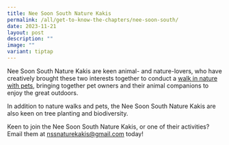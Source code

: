 ```yaml
---
title: Nee Soon South Nature Kakis
permalink: /all/get-to-know-the-chapters/nee-soon-south/
date: 2023-11-21
layout: post
description: ""
image: ""
variant: tiptap
---
```

<p>Nee Soon South Nature Kakis are keen animal- and nature-lovers, who have creatively brought these two interests together to conduct a <a href="" rel="noopener noreferrer nofollow" target="_blank">walk in nature with pets</a>, bringing together pet owners and their animal companions to enjoy the great outdoors.</p><p>In addition to nature walks and pets, the Nee Soon South Nature Kakis are also keen on tree planting and biodiversity.</p><p>Keen to join the Nee Soon South Nature Kakis, or one of their activities? Email them at <a href="mailto:nssnaturekakis@gmail.com" rel="noopener noreferrer nofollow" target="_blank">nssnaturekakis@gmail.com</a> today!</p>